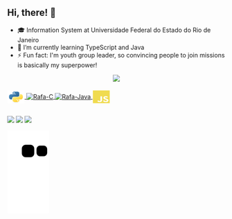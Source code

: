 ##  Hi, there! 👋



-   🎓 Information System at Universidade Federal do Estado do Rio de Janeiro
-   🌱 I’m currently learning TypeScript and Java
-   ⚡ Fun fact: I'm youth group leader, so convincing people to join missions is basically my superpower!


<div align="center">
  <a href="https://github.com/Delabeneta">
  <img height="180em" src="https://github-readme-stats.vercel.app/api?username=Delabeneta&show_icons=true&theme=dracula&include_all_commits=true&count_private=true"/>
 <!-- <img height="180em" src="https://github-readme-stats.vercel.app/api/top-langs/?username=Delabeneta&layout=compact&langs_count=7&theme=dracula"/> -->
</div>

  
 <div style="display: inline_block"><br>
   <img align="center" alt="Rafa-Python" height="30" width="40" src="https://raw.githubusercontent.com/devicons/devicon/master/icons/python/python-original.svg">
   <img align="center" alt="Rafa-C" height="30" width="40" src="https://cdn.jsdelivr.net/gh/devicons/devicon/icons/c/c-original.svg">
   <img align="center" alt="Rafa-Java" height="30" widrh="40" src="https://raw.githubusercontent.com/jmnote/z-icons/master/svg/java.svg">
   <img align="center" alt="Rafa-Js" height="30" width="40" src="https://raw.githubusercontent.com/devicons/devicon/master/icons/javascript/javascript-plain.svg">

</div>
  
  
##
  
<div> 
  <a href="https://instagram.com/delabeneta1" target="_blank"><img src="https://img.shields.io/badge/-Instagram-%23E4405F?style=for-the-badge&logo=instagram&logoColor=white" target="_blank"></a>
  <a href = "mailto:rafaeldelabeneta14@gmail.com"><img src="https://img.shields.io/badge/-Gmail-%23333?style=for-the-badge&logo=gmail&logoColor=white" target="_blank"></a>
  <a href="https://www.linkedin.com/in/rafael-delabeneta-b6788a1b3" target="_blank"><img src="https://img.shields.io/badge/-LinkedIn-%230077B5?style=for-the-badge&logo=linkedin&logoColor=white" target="_blank"></a> 
 
  ![Snake animation](https://github.com/Delabeneta/Delabeneta/blob/output/github-contribution-grid-snake.svg)
 
</div>
